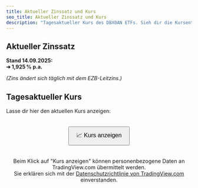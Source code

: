 ```yaml
---
title: Aktueller Zinssatz und Kurs
seo_title: Aktueller Zinssatz und Kurs
description: "Tagesaktueller Kurs des DBX0AN ETFs. Sieh dir die Kursentwicklung an und verfolge die aktuellen Zinserträge auf einen Blick."
---
```


## Aktueller Zinssatz

**Stand 14.09.2025:**\
**➔ 1,925 % p.a.**

*(Zins ändert sich täglich mit dem EZB-Leitzins.)*

## Tagesaktueller Kurs

Lasse dir hier den aktuellen Kurs anzeigen:

<div id="button-container" style="display: flex; justify-content: center; padding: 20px;">
<button id="load-chart" style="padding: 10px 20px; font-size: 1rem; cursor: pointer;">
  📈 Kurs anzeigen
</button>
</div>

<p id="info-paragraph" style="text-align: center; font-size: 0.9rem;">Beim Klick auf "Kurs anzeigen" können personenbezogene Daten an TradingView.com übermittelt werden.<br>Sie erklären sich mit der <a target="_blank" href="https://de.tradingview.com/privacy-policy/">Datenschutzrichtlinie von TradingView.com</a> einverstanden.</p>

<div id="chart-container" style="margin-top:20px;"></div>

<script>
document.getElementById("load-chart").addEventListener("click", function() {
    const button = this;
    button.style.display = "none";
    document.getElementById("info-paragraph").style.display = "none";

    const script = document.createElement("script");
    script.src = "https://s3.tradingview.com/tv.js";
    script.onload = function() {
        new TradingView.widget({
            width: "100%",
            height: 600,
            symbol: "TRADEGATE:XEON",
            interval: "D",
            timezone: "Etc/UTC",
            theme: "light",
            style: "2",
            locale: "de_DE",
            toolbar_bg: "#f1f3f6",
            enable_publishing: false,
            save_image: false,
            container_id: "chart-container"
        });
    };
    document.body.appendChild(script);
});
</script>

